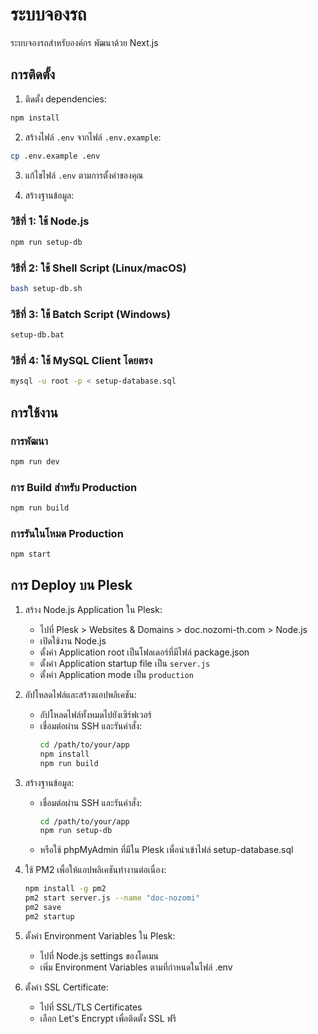 # ระบบจองรถ

ระบบจองรถสำหรับองค์กร พัฒนาด้วย Next.js

## การติดตั้ง

1. ติดตั้ง dependencies:

```bash
npm install
```

2. สร้างไฟล์ `.env` จากไฟล์ `.env.example`:

```bash
cp .env.example .env
```

3. แก้ไขไฟล์ `.env` ตามการตั้งค่าของคุณ

4. สร้างฐานข้อมูล:

### วิธีที่ 1: ใช้ Node.js
```bash
npm run setup-db
```

### วิธีที่ 2: ใช้ Shell Script (Linux/macOS)
```bash
bash setup-db.sh
```

### วิธีที่ 3: ใช้ Batch Script (Windows)
```bash
setup-db.bat
```

### วิธีที่ 4: ใช้ MySQL Client โดยตรง
```bash
mysql -u root -p < setup-database.sql
```

## การใช้งาน

### การพัฒนา

```bash
npm run dev
```

### การ Build สำหรับ Production

```bash
npm run build
```

### การรันในโหมด Production

```bash
npm start
```

## การ Deploy บน Plesk

1. สร้าง Node.js Application ใน Plesk:
   - ไปที่ Plesk > Websites & Domains > doc.nozomi-th.com > Node.js
   - เปิดใช้งาน Node.js
   - ตั้งค่า Application root เป็นโฟลเดอร์ที่มีไฟล์ package.json
   - ตั้งค่า Application startup file เป็น `server.js`
   - ตั้งค่า Application mode เป็น `production`

2. อัปโหลดไฟล์และสร้างแอปพลิเคชัน:
   - อัปโหลดไฟล์ทั้งหมดไปยังเซิร์ฟเวอร์
   - เชื่อมต่อผ่าน SSH และรันคำสั่ง:
     ```bash
     cd /path/to/your/app
     npm install
     npm run build
     ```

3. สร้างฐานข้อมูล:
   - เชื่อมต่อผ่าน SSH และรันคำสั่ง:
     ```bash
     cd /path/to/your/app
     npm run setup-db
     ```
   - หรือใช้ phpMyAdmin ที่มีใน Plesk เพื่อนำเข้าไฟล์ setup-database.sql

4. ใช้ PM2 เพื่อให้แอปพลิเคชันทำงานต่อเนื่อง:
   ```bash
   npm install -g pm2
   pm2 start server.js --name "doc-nozomi"
   pm2 save
   pm2 startup
   ```

5. ตั้งค่า Environment Variables ใน Plesk:
   - ไปที่ Node.js settings ของโดเมน
   - เพิ่ม Environment Variables ตามที่กำหนดในไฟล์ .env

6. ตั้งค่า SSL Certificate:
   - ไปที่ SSL/TLS Certificates
   - เลือก Let's Encrypt เพื่อติดตั้ง SSL ฟรี